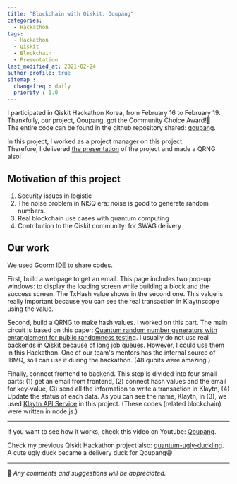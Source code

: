 ```yaml
---
title: "Blockchain with Qiskit: Qoupang"
categories: 
  - Hackathon
tags:
  - Hackathon
  - Qiskit
  - Blockchain
  - Presentation
last_modified_at: 2021-02-24
author_profile: true
sitemap :
  changefreq : daily
  priority : 1.0
---
```

I participated in Qiskit Hackathon Korea, from February 16 to February 19.<br/>
Thankfully, our project, Qoupang, got the Community Choice Award!🎉<br/>
The entire code can be found in the github repository shared: [qoupang](https://github.com/tula3and/qoupang).<br/>

In this project, I worked as a project manager on this project.<br/>
Therefore, I delivered [the presentation](https://www.slideshare.net/DayeongKang/qoupang) of the project and made a QRNG also!<br/>

## Motivation of this project

1. Security issues in logistic
2. The noise problem in NISQ era: noise is good to generate random numbers.
3. Real blockchain use cases with quantum computing
4. Contribution to the Qiskit community: for SWAG delivery

## Our work

We used [Goorm IDE](https://ide.goorm.io/) to share codes.<br/>

First, build a webpage to get an email. This page includes two pop-up windows:
to display the loading screen while building a block and the success screen.
The TxHash value shows in the second one.
This value is really important because you can see the real transaction in Klaytnscope using the value.<br/>

Second, build a QRNG to make hash values.
I worked on this part. The main circuit is based on this paper:
[Quantum random number generators with entanglement for public randomness testing](https://www.nature.com/articles/s41598-019-56706-2).
I usually do not use real backends in Qiskit because of long job queues.
However, I could use them in this Hackathon.
One of our team's mentors has the internal source of IBMQ, so I can use it during the hackathon.
(48 qubits were amazing.)<br/>

Finally, connect frontend to backend.
This step is divided into four small parts:
(1) get an email from frontend,
(2) connect hash values and the email for key-value,
(3) send all the information to write a transaction in Klaytn,
(4) Update the status of each data.
As you can see the name, Klaytn, in (3), we used [Klaytn API Service](https://www.klaytnapi.com/ko/landing/main)
in this project.
(These codes (related blockchain) were written in node.js.)

---

If you want to see how it works, check this video on Youtube: [Qoupang](https://youtu.be/nM2pvhyPBj4).<br/>

Check my previous Qiskit Hackathon project also: [quantum-ugly-duckling](https://tula3and.github.io/hackathon/hackathon-discord/).<br/>
A cute ugly duck became a delivery duck for Qoupang😆

---

💬 *Any comments and suggestions will be appreciated.*
